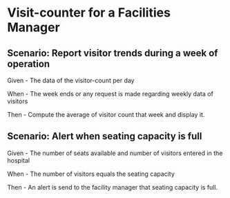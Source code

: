 # Visit-counter for a Facilities Manager

## Scenario: Report visitor trends during a week of operation

Given - The data of the visitor-count per day
  
When - The week ends or any request is made
regarding weekly data of visitors
  
Then - Compute the average of visitor
count that week and display it.

## Scenario: Alert when seating capacity is full

Given - The number of seats available and
number of visitors entered in the hospital

When - The number of visitors equals the seating capacity

Then - An alert is send to the facility
manager that seating capacity is full.

